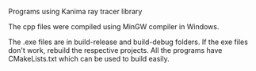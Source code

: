 Programs using Kanima ray tracer library

The cpp files were compiled using MinGW compiler in Windows.

The .exe files are in build-release and build-debug folders. If the exe files don't work, rebuild the respective projects. All the programs have CMakeLists.txt which can be used to build easily.
